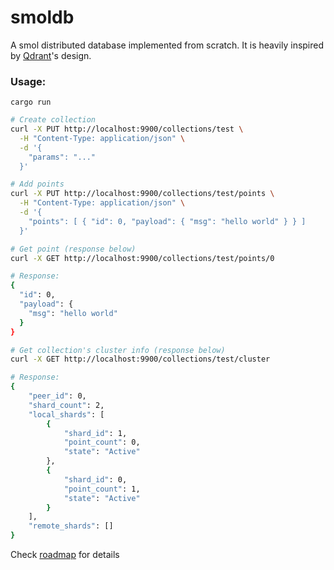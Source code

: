 # smoldb

A smol distributed database implemented from scratch. It is heavily inspired by [Qdrant](https://github.com/qdrant/qdrant)'s design.

### Usage:

```
cargo run
```

```bash
# Create collection
curl -X PUT http://localhost:9900/collections/test \
  -H "Content-Type: application/json" \
  -d '{
    "params": "..."
  }'

# Add points
curl -X PUT http://localhost:9900/collections/test/points \
  -H "Content-Type: application/json" \
  -d '{
    "points": [ { "id": 0, "payload": { "msg": "hello world" } } ]
  }'

# Get point (response below)
curl -X GET http://localhost:9900/collections/test/points/0

# Response:
{
  "id": 0,
  "payload": {
    "msg": "hello world"
  }
}

# Get collection's cluster info (response below)
curl -X GET http://localhost:9900/collections/test/cluster

# Response:
{
    "peer_id": 0,
    "shard_count": 2,
    "local_shards": [
        {
            "shard_id": 1,
            "point_count": 0,
            "state": "Active"
        },
        {
            "shard_id": 0,
            "point_count": 1,
            "state": "Active"
        }
    ],
    "remote_shards": []
}
```

Check [roadmap](./ROADMAP.md) for details
